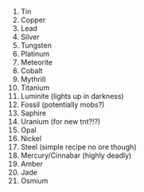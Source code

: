 1. Tin
2. Copper
3. Lead
4. Silver
5. Tungsten
6. Platinum
7. Meteorite
8. Cobalt
9. Mythrill
10. Titanium
11. Luminite (lights up in darkness)
12. Fossil (potentially mobs?)
13. Saphire
14. Uranium (for new tnt?!?)
15. Opal
16. Nickel
17. Steel (simple recipe no ore though)
18. Mercury/Cinnabar (highly deadly)
19. Amber
20. Jade
21. Osmium